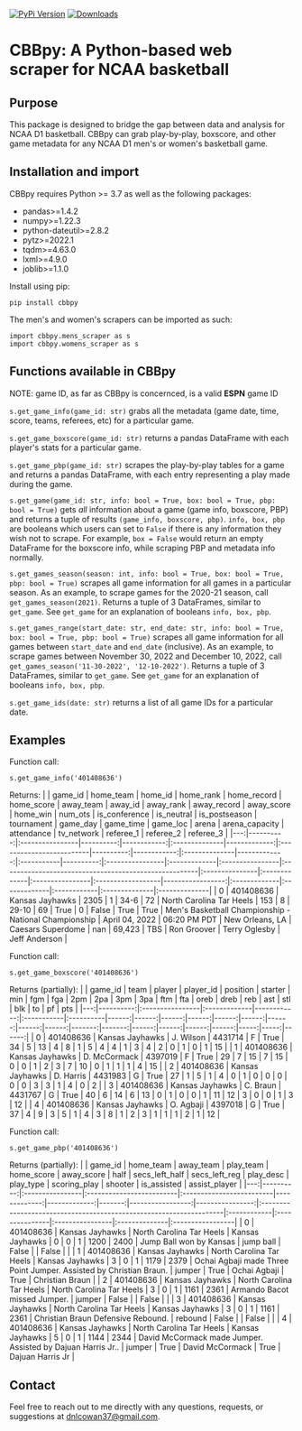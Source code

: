 [![PyPi Version](https://img.shields.io/pypi/v/cbbpy.svg)](https://pypi.org/project/cbbpy/) [![Downloads](https://pepy.tech/badge/cbbpy)](https://pepy.tech/project/cbbpy)

# CBBpy: A Python-based web scraper for NCAA basketball

## Purpose
This package is designed to bridge the gap between data and analysis for NCAA D1 basketball. CBBpy can grab play-by-play, boxscore, and other game metadata for any NCAA D1 men's or women's basketball game.

## Installation and import
CBBpy requires Python >= 3.7 as well as the following packages:
* pandas>=1.4.2
* numpy>=1.22.3
* python-dateutil>=2.8.2
* pytz>=2022.1
* tqdm>=4.63.0
* lxml>=4.9.0
* joblib>=1.1.0


Install using pip:
```
pip install cbbpy
```

The men's and women's scrapers can be imported as such:
```
import cbbpy.mens_scraper as s
import cbbpy.womens_scraper as s
```

## Functions available in CBBpy
NOTE: game ID, as far as CBBpy is concernced, is a valid **ESPN** game ID

`s.get_game_info(game_id: str)` grabs all the metadata (game date, time, score, teams, referees, etc) for a particular game.

`s.get_game_boxscore(game_id: str)` returns a pandas DataFrame with each player's stats for a particular game.

`s.get_game_pbp(game_id: str)` scrapes the play-by-play tables for a game and returns a pandas DataFrame, with each entry representing a play made during the game.

`s.get_game(game_id: str, info: bool = True, box: bool = True, pbp: bool = True)` gets *all* information about a game (game info, boxscore, PBP) and returns a tuple of results `(game_info, boxscore, pbp)`. `info, box, pbp` are booleans which users can set to `False` if there is any information they wish not to scrape. For example, `box = False` would return an empty DataFrame for the boxscore info, while scraping PBP and metadata info normally.

`s.get_games_season(season: int, info: bool = True, box: bool = True, pbp: bool = True)` scrapes all game information for all games in a particular season. As an example, to scrape games for the 2020-21 season, call `get_games_season(2021)`. Returns a tuple of 3 DataFrames, similar to `get_game`. See `get_game` for an explanation of booleans `info, box, pbp`.

`s.get_games_range(start_date: str, end_date: str, info: bool = True, box: bool = True, pbp: bool = True)` scrapes all game information for all games between `start_date` and `end_date` (inclusive). As an example, to scrape games between November 30, 2022 and December 10, 2022, call `get_games_season('11-30-2022', '12-10-2022')`. Returns a tuple of 3 DataFrames, similar to `get_game`. See `get_game` for an explanation of booleans `info, box, pbp`.

`s.get_game_ids(date: str)` returns a list of all game IDs for a particular date.

## Examples

Function call: 

`s.get_game_info('401408636')`

Returns: 
|    |   game_id | home_team       |   home_id |   home_rank | home_record   |   home_score | away_team                |   away_id |   away_rank | away_record   |   away_score | home_win   |   num_ots | is_conference   | is_neutral   | is_postseason   | tournament                                            | game_day       | game_time    | game_loc        | arena             |   arena_capacity | attendance   | tv_network   | referee_1   | referee_2     | referee_3     |
|---:|----------:|:----------------|----------:|------------:|:--------------|-------------:|:-------------------------|----------:|------------:|:--------------|-------------:|:-----------|----------:|:----------------|:-------------|:----------------|:------------------------------------------------------|:---------------|:-------------|:----------------|:------------------|-----------------:|:-------------|:-------------|:------------|:--------------|:--------------|
|  0 | 401408636 | Kansas Jayhawks |      2305 |           1 | 34-6          |           72 | North Carolina Tar Heels |       153 |           8 | 29-10         |           69 | True       |         0 | False           | True         | True            | Men's Basketball Championship - National Championship | April 04, 2022 | 06:20 PM PDT | New Orleans, LA | Caesars Superdome |              nan | 69,423       | TBS          | Ron Groover | Terry Oglesby | Jeff Anderson |

Function call: 

`s.get_game_boxscore('401408636')`

Returns (partially): 
|    |   game_id | team            | player       |   player_id | position   | starter   |   min |   fgm |   fga |   2pm |   2pa |   3pm |   3pa |   ftm |   fta |   oreb |   dreb |   reb |   ast |   stl |   blk |   to |   pf |   pts |
|---:|----------:|:----------------|:-------------|------------:|:-----------|:----------|------:|------:|------:|------:|------:|------:|------:|------:|------:|-------:|-------:|------:|------:|------:|------:|-----:|-----:|------:|
|  0 | 401408636 | Kansas Jayhawks | J. Wilson    |     4431714 | F          | True      |    34 |     5 |    13 |     4 |     8 |     1 |     5 |     4 |     4 |      1 |      3 |     4 |     2 |     0 |     1 |    0 |    1 |    15 |
|  1 | 401408636 | Kansas Jayhawks | D. McCormack |     4397019 | F          | True      |    29 |     7 |    15 |     7 |    15 |     0 |     0 |     1 |     2 |      3 |      7 |    10 |     0 |     1 |     1 |    1 |    4 |    15 |
|  2 | 401408636 | Kansas Jayhawks | D. Harris    |     4431983 | G          | True      |    27 |     1 |     5 |     1 |     4 |     0 |     1 |     0 |     0 |      0 |      0 |     0 |     3 |     3 |     1 |    4 |    0 |     2 |
|  3 | 401408636 | Kansas Jayhawks | C. Braun     |     4431767 | G          | True      |    40 |     6 |    14 |     6 |    13 |     0 |     1 |     0 |     0 |      1 |     11 |    12 |     3 |     0 |     0 |    1 |    3 |    12 |
|  4 | 401408636 | Kansas Jayhawks | O. Agbaji    |     4397018 | G          | True      |    37 |     4 |     9 |     3 |     5 |     1 |     4 |     3 |     8 |      1 |      2 |     3 |     1 |     1 |     1 |    2 |    1 |    12 |

Function call: 

`s.get_game_pbp('401408636')`

Returns (partially): 
|    |   game_id | home_team       | away_team                | play_team                |   home_score |   away_score |   half |   secs_left_half |   secs_left_reg | play_desc                                                          | play_type   | scoring_play   | shooter         | is_assisted   | assist_player    |
|---:|----------:|:----------------|:-------------------------|:-------------------------|-------------:|-------------:|-------:|-----------------:|----------------:|:-------------------------------------------------------------------|:------------|:---------------|:----------------|:--------------|:-----------------|
|  0 | 401408636 | Kansas Jayhawks | North Carolina Tar Heels | Kansas Jayhawks          |            0 |            0 |      1 |             1200 |            2400 | Jump Ball won by Kansas                                            | jump ball   | False          |                 | False         |                  |
|  1 | 401408636 | Kansas Jayhawks | North Carolina Tar Heels | Kansas Jayhawks          |            3 |            0 |      1 |             1179 |            2379 | Ochai Agbaji made Three Point Jumper. Assisted by Christian Braun. | jumper      | True           | Ochai Agbaji    | True          | Christian Braun  |
|  2 | 401408636 | Kansas Jayhawks | North Carolina Tar Heels | North Carolina Tar Heels |            3 |            0 |      1 |             1161 |            2361 | Armando Bacot missed Jumper.                                       | jumper      | False          |                 | False         |                  |
|  3 | 401408636 | Kansas Jayhawks | North Carolina Tar Heels | Kansas Jayhawks          |            3 |            0 |      1 |             1161 |            2361 | Christian Braun Defensive Rebound.                                 | rebound     | False          |                 | False         |                  |
|  4 | 401408636 | Kansas Jayhawks | North Carolina Tar Heels | Kansas Jayhawks          |            5 |            0 |      1 |             1144 |            2344 | David McCormack made Jumper. Assisted by Dajuan Harris Jr..        | jumper      | True           | David McCormack | True          | Dajuan Harris Jr |

## Contact
Feel free to reach out to me directly with any questions, requests, or suggestions at <dnlcowan37@gmail.com>.
